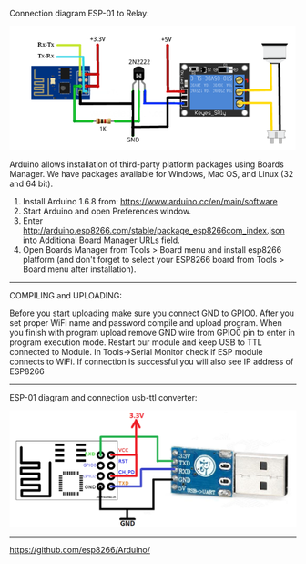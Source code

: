 Connection diagram ESP-01 to Relay: 

![Alt text](ESP8266_relay_switch.png "Main window")

Arduino allows installation of third-party platform packages using Boards Manager. We have packages available for Windows, Mac OS, and Linux (32 and 64 bit).

1. Install Arduino 1.6.8 from: https://www.arduino.cc/en/main/software
2. Start Arduino and open Preferences window.
3. Enter http://arduino.esp8266.com/stable/package_esp8266com_index.json into Additional Board Manager URLs field.
4. Open Boards Manager from Tools > Board menu and install esp8266 platform (and don't forget to select your ESP8266 board from Tools > Board menu after installation).

---------------------------------------------------------------------


COMPILING and UPLOADING:

Before you start uploading make sure you connect GND to GPIO0. After you set proper WiFi name and password compile and upload program. When you finish with program upload remove GND wire from GPIO0 pin to enter in program execution mode.
Restart our module and keep USB to TTL connected to Module. In Tools->Serial Monitor check if ESP module connects to WiFi. If connection is successful 
you will also see IP address of ESP8266

---------------------------------------------------------------------

ESP-01 diagram and connection usb-ttl converter:

![Alt text](diagram.png "Main window")

---------------------------------------------------------------------
https://github.com/esp8266/Arduino/


